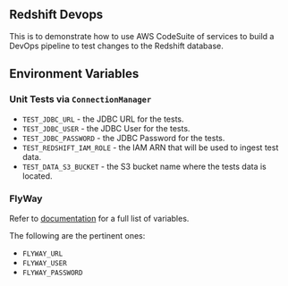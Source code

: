 ## Redshift Devops

This is to demonstrate how to use AWS CodeSuite of services to build a DevOps pipeline to test changes to the Redshift database.

## Environment Variables

### Unit Tests via `ConnectionManager`

* `TEST_JDBC_URL` - the JDBC URL for the tests.
* `TEST_JDBC_USER` - the JDBC User for the tests.
* `TEST_JDBC_PASSWORD` - the JDBC Password for the tests.
* `TEST_REDSHIFT_IAM_ROLE` - the IAM ARN that will be used to ingest test data.
* `TEST_DATA_S3_BUCKET` - the S3 bucket name where the tests data is located.

### FlyWay
Refer to [documentation](https://flywaydb.org/documentation/envvars) for a full list of variables.

The following are the pertinent ones:

* `FLYWAY_URL`
* `FLYWAY_USER`
* `FLYWAY_PASSWORD`